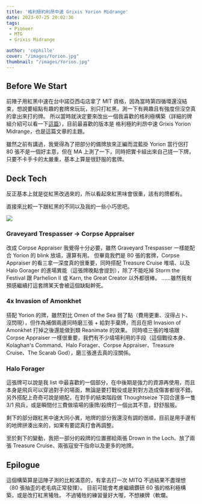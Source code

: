 ```yaml
---
title: '格利極約利昂中速 Grixis Yorion Midrange'
date: 2023-07-25 20:02:36
tags:
 - Pioneer
 - MTG
 - Grixis Midrange

author: 'cephille'
cover: "/images/Yorion.jpg"
thumbnail: "/images/Yorion.jpg"
---
```


## Before We Start

前陣子用紅黑中速在台中諾亞西屯店拿了 MIT 資格，因為當時第四循環還沒結束，想說要組點有趣的套牌來玩玩，別只打紅黑，測一下有興趣且有強度但沒空真的拿出來打的牌。
所以當時就決定要來改出一個我喜歡的格利極構築（詳細的牌組介紹可以看一下[這篇](https://miohitokiri5474.github.io/game/Grixis-Midrange-Testing/)），目前最喜歡的版本是 格利極約利昂中速 Grixis Yorion Midrange，也是這篇文章的主題。

雖然之前有講過，我覺得為了把部分的備牌放來正編而混藍掛 Yorion 當行侶打 80 張不是一個好主意，但在 MA 上測了一下，同時把實卡組出來自己搓一下牌，只要不卡手卡的太嚴重，基本上算是很舒服的套牌。

<!--more-->

## Deck Tech

反正基本上就是從紅黑改過來的，所以看起來紅黑味會很重，該有的牌都有。

直接來比較一下跟紅黑的不同以及我的一些小巧思吧。

![](/images/Grixis-Yorion-decklist.png)

### Graveyard Trespasser -> Corpse Appraiser

改成 Corpse Appraiser 我覺得十分必要，雖然 Graveyard Trespasser 一樣能配合 Yorion 的 blink 放墳，還算有用。
但畢竟我們是 80 張的套牌，Corpse Appraiser 的看三拿一深度真的很重要，同時搭配 Treasure Cruise 堆墳、以及 Halo Gorager 的進場異能（這張牌晚點會提到），除了不能吃掉 Storm the Festival 跟 Parhelion II 或 Karn, the Great Creator 以外都很棒。
......雖然我有預感繼續打這套牌某天會被這個缺點幹死。

### 4x Invasion of Amonkhet

搭配 Yorion 的牌，雖然對比 Omen of the Sea 弱了點（費用更重、沒得占卜、沒閃現），但作為補償兩邊同時磨三張 + 給對手棄牌，而且在把 Invasion of Amonkhet 打掉之後還能做到類 Reanimate 的效果。
同時噴三張的堆墳跟 Corpse Appraiser 一樣很重要，我們有不少墳場利用的手段（這個戰役本身、Kolaghan's Command、Halo Forager、Corpse Appraiser、Treasure Cruise、The Scarab God），磨三張進去真的沒關係。

### Halo Forager

這張牌可以說是我 list 中最喜歡的一個部分，在中後期是強力的資源再使用，而且本身是飛兵可以穿過對手的場面，無論是要打戰役或是對對方造成傷害都很不錯。
另外搭配上奇奇可說是絕配，在對手的結束階段做 Thoughtseize 下回合還多一隻 3/1 飛兵，或是瞬間付三費做墳場的康牌/殺牌打一個出其不意，舒舒服服。

剩下的部分跟紅黑中速大同小異，地牌的部分我還沒有調的很順，目前是用手邊有的地牌拼湊出來的，如果有要認真打會再調整。

至於剩下的變動，我把一部分的殺牌的位置挪給兩張 Drown in the Loch、放了兩張 Treasure Cruise、兩張寇安干指命以及更多的地牌。


## Epilogue

這個構築算是這陣子測的比較滿意的，有拿去打一次 MITQ 不過結果不盡理想（80 張抽歪的老毛病正常發揮）。
目前可能會考慮繼續鑽研 60 張的格利極構築，或是改打紅黑犧牲。
不過犧牲的練習量好大喔，不想練牌（軟爛。
